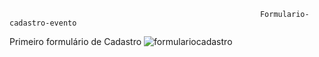                                                             Formulario-cadastro-evento
Primeiro formulário de Cadastro 
![formulariocadastro](https://user-images.githubusercontent.com/89541042/133140368-ba9a3e48-a9d2-469f-9548-6ce91c023829.png)

